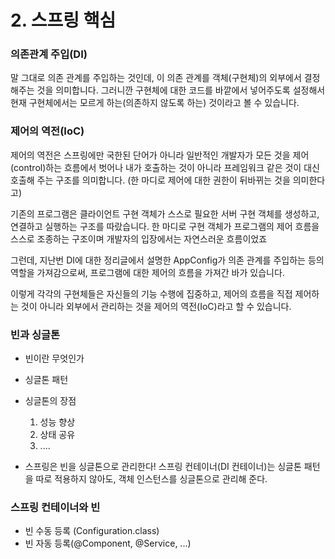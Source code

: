 # 2. 스프링 핵심

### 의존관계 주입(DI)

말 그대로 의존 관계를 주입하는 것인데, 이 의존 관계를 객체(구현체)의 외부에서 결정해주는 것을 의미합니다. 그러니깐 구현체에 대한 코드를 바깥에서 넣어주도록 설정해서 현재 구현체에서는 모르게 하는(의존하지 않도록 하는) 것이라고 볼 수 있습니다.

### 제어의 역전(IoC)
제어의 역전은 스프링에만 국한된 단어가 아니라 일반적인 개발자가 모든 것을 제어(control)하는 흐름에서 벗어나 내가 호출하는 것이 아니라 프레임워크 같은 것이 대신 호출해 주는 구조를 의미합니다. (한 마디로 제어에 대한 권한이 뒤바뀌는 것을 의미한다고)

기존의 프로그램은 클라이언트 구현 객체가 스스로 필요한 서버 구현 객체를 생성하고, 연결하고 실행하는 구조를 따랐습니다. 한 마디로 구현 객체가 프로그램의 제어 흐름을 스스로 조종하는 구조이며 개발자의 입장에서는 자연스러운 흐름이었죠

그런데, 지난번 DI에 대한 정리글에서 설명한 AppConfig가 의존 관계를 주입하는 등의 역할을 가져감으로써, 프로그램에 대한 제어의 흐름을 가져간 바가 있습니다.

이렇게 각각의 구현체들은 자신들의 기능 수행에 집중하고, 제어의 흐름을 직접 제어하는 것이 아니라 외부에서 관리하는 것을 제어의 역전(IoC)라고 할 수 있습니다.


### 빈과 싱글톤
- 빈이란 무엇인가
- 싱글톤 패턴
- 싱글톤의  장점
  1. 성능 향상
  2. 상태 공유
  3. ....

- 스프링은 빈을 싱글톤으로 관리한다!
 스프링 컨테이너(DI 컨테이너)는 싱글톤 패턴을 따로 적용하지 않아도, 객체 인스턴스를 싱글톤으로 관리해 준다.

### 스프링 컨테이너와 빈
- 빈 수동 등록 (Configuration.class)
- 빈 자동 등록(@Component, @Service, ...)
